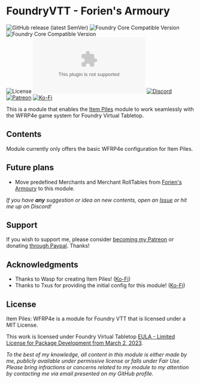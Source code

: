 # FoundryVTT - Forien's Armoury
![GitHub release (latest SemVer)](https://img.shields.io/github/v/release/Foundry-Workshop/item-piles-wfrp4e?style=for-the-badge) 
![Foundry Core Compatible Version](https://img.shields.io/badge/dynamic/json.svg?url=https%3A%2F%2Fraw.githubusercontent.com%2FFoundry-Workshop%2Fitem-piles-wfrp4e%2Fmaster%2Fstatic%2Fmodule.json&label=Foundry%20Min%20Version&query=$.compatibility.minimum&colorB=orange&style=for-the-badge) 
![Foundry Core Compatible Version](https://img.shields.io/badge/dynamic/json.svg?url=https%3A%2F%2Fraw.githubusercontent.com%2FFoundry-Workshop%2Fitem-piles-wfrp4e%2Fmaster%2Fstatic%2Fmodule.json&label=Foundry%20Verified&query=$.compatibility.verified&colorB=orange&style=for-the-badge)  
![License](https://img.shields.io/github/license/Foundry-Workshop/item-piles-wfrp4e?style=for-the-badge) ![GitHub Releases](https://img.shields.io/github/downloads/Foundry-Workshop/item-piles-wfrp4e/latest/item-piles-wfrp4e.zip?style=for-the-badge) 
[![Discord](https://img.shields.io/badge/Discord-%235865F2.svg?style=for-the-badge&logo=discord&logoColor=white&link=https%3A%2F%2Fdiscord.gg%2FXkTFv8DRDc)](https://discord.gg/XkTFv8DRDc)
[![Patreon](https://img.shields.io/badge/Patreon-F96854?style=for-the-badge&logo=patreon&logoColor=white)](https://www.patreon.com/foundryworkshop)
[![Ko-Fi](https://img.shields.io/badge/Ko--fi-F16061?style=for-the-badge&logo=ko-fi&logoColor=white)](https://ko-fi.com/forien)

This is a module that enables the [Item Piles](https://foundryvtt.com/packages/item-piles) module to work seamlessly with the WFRP4e game system for Foundry Virtual Tabletop.

## Contents
Module currently only offers the basic WFRP4e configuration for Item Piles.

## Future plans

* Move predefined Merchants and Merchant RollTables from [Forien's Armoury](http://foundryvtt.com/packages/forien-armoury) to this module.

*If you have **any** suggestion or idea on new contents, open an [Issue](https://github.com/Foundry-Workshop/item-piles-wfrp4e/issues/new?assignees=&labels=enhancement&projects=&template=feature_request.md&title=) or hit me up on Discord!*


## Support

If you wish to support me, please consider [becoming my Patreon](https://www.patreon.com/foundryworkshop) or donating [through Paypal](https://www.paypal.com/cgi-bin/webscr?cmd=_s-xclick&hosted_button_id=6P2RRX7HVEMV2&source=url). Thanks!


## Acknowledgments

* Thanks to Wasp for creating Item Piles!  ([Ko-Fi](https://ko-fi.com/fantasycomputerworks))
* Thanks to Txus for providing the initial config for this module!  ([Ko-Fi](https://ko-fi.com/txus5012))

## License

Item Piles: WFRP4e is a module for Foundry VTT that is licensed under a MIT License.

This work is licensed under Foundry Virtual Tabletop [EULA - Limited License for Package Development from March 2, 2023](https://foundryvtt.com/article/license/).

_To the best of my knowledge, all content in this module is either made by me, publicly available under permissive license or falls under Fair Use. Please bring infractions or concerns related to my module to my attention by contacting me via email presented on my GitHub profile._ 
